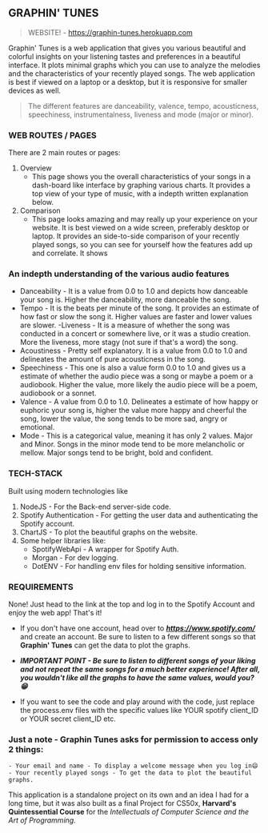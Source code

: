 ## GRAPHIN' TUNES

> WEBSITE! - https://graphin-tunes.herokuapp.com

Graphin' Tunes is a web application that gives you various beautiful and colorful insights on your listening tastes and preferences in a beautiful interface. It plots minimal graphs which you can use to analyze the melodies and the characteristics of your recently played songs. The web application is best if viewed on a laptop or a desktop, but it is responsive for smaller devices as well.

> The different features are danceability, valence, tempo, acousticness, speechiness, instrumentalness, liveness and mode (major or minor).

### WEB ROUTES / PAGES

There are 2 main routes or pages:

1. Overview
   - This page shows you the overall characteristics of your songs in a dash-board like interface by graphing various charts. It provides a top view of your type of music, with a indepth written explanation below.
2. Comparison
   - This page looks amazing and may really up your experience on your website. It is best viewed on a wide screen, preferably desktop or laptop. It provides an side-to-side comparison of your recently played songs, so you can see for yourself how the features add up and correlate. It shows

### An indepth understanding of the various audio features

- Danceability - It is a value from 0.0 to 1.0 and depicts how danceable your song is. Higher the danceability, more danceable the song.
- Tempo - It is the beats per minute of the song. It provides an estimate of how fast or slow the song it. Higher values are faster and lower values are slower.
  -Liveness - It is a measure of whether the song was conducted in a concert or somewhere live, or it was a studio creation. More the liveness, more stagy (not sure if that's a word) the song.
- Acoustiness - Pretty self explanatory. It is a value from 0.0 to 1.0 and delineates the amount of pure acousticness in the song.
- Speechiness - This one is also a value form 0.0 to 1.0 and gives us a estimate of whether the audio piece was a song or maybe a poem or a audiobook. Higher the value, more likely the audio piece will be a poem, audiobook or a sonnet.
- Valence - A value from 0.0 to 1.0. Delineates a estimate of how happy or euphoric your song is, higher the value more happy and cheerful the song, lower the value, the song tends to be more sad, angry or emotional.
- Mode - This is a categorical value, meaning it has only 2 values. Major and Minor. Songs in the minor mode tend to be more melancholic or mellow. Major songs tend to be bright, bold and confident.

### TECH-STACK

Built using modern technologies like

1. NodeJS - For the Back-end server-side code.
2. Spotify Authentication - For getting the user data and authenticating the Spotify account.
3. ChartJS - To plot the beautiful graphs on the website.
4. Some helper libraries like:
   - SpotifyWebApi - A wrapper for Spotify Auth.
   - Morgan - For dev logging.
   - DotENV - For handling env files for holding sensitive information.

### REQUIREMENTS

None! Just head to the link at the top and log in to the Spotify Account and enjoy the web app! That's it!

- If you don't have one account, head over to ***https://www.spotify.com/*** and create an account. Be sure to listen to a few different songs so that **Graphin' Tunes** can get the data to plot the graphs.

- **_IMPORTANT POINT - Be sure to listen to different songs of your liking and not repeat the same songs for a *much* better experience! After all, you wouldn't like all the graphs to have the same values, would you?😁_**

- If you want to see the code and play around with the code, just replace the process.env files with the specific values like YOUR spotify client_ID or YOUR secret client_ID etc.

### Just a note - Graphin Tunes asks for permission to access only 2 things:

    - Your email and name - To display a welcome message when you log in😄
    - Your recently played songs - To get the data to plot the beautiful graphs.

This application is a standalone project on its own and an idea I had for a long time, but it was also built as a final Project for CS50x, **Harvard's Quintessential Course** for the _Intellectuals of Computer Science and the Art of Programming._
